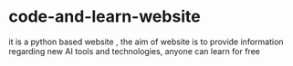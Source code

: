 # code-and-learn-website
it is a python based website , the aim of website is to provide information regarding new AI tools and technologies, anyone can learn for free 
